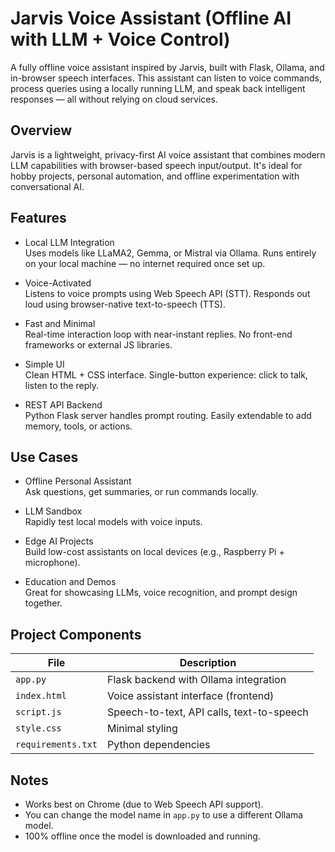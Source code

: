 # Jarvis Voice Assistant (Offline AI with LLM + Voice Control)

A fully offline voice assistant inspired by Jarvis, built with Flask, Ollama, and in-browser speech interfaces. This assistant can listen to voice commands, process queries using a locally running LLM, and speak back intelligent responses — all without relying on cloud services.

## Overview

Jarvis is a lightweight, privacy-first AI voice assistant that combines modern LLM capabilities with browser-based speech input/output. It's ideal for hobby projects, personal automation, and offline experimentation with conversational AI.

## Features

- Local LLM Integration  
  Uses models like LLaMA2, Gemma, or Mistral via Ollama. Runs entirely on your local machine — no internet required once set up.

- Voice-Activated  
  Listens to voice prompts using Web Speech API (STT). Responds out loud using browser-native text-to-speech (TTS).

- Fast and Minimal  
  Real-time interaction loop with near-instant replies. No front-end frameworks or external JS libraries.

- Simple UI  
  Clean HTML + CSS interface. Single-button experience: click to talk, listen to the reply.

- REST API Backend  
  Python Flask server handles prompt routing. Easily extendable to add memory, tools, or actions.

## Use Cases

- Offline Personal Assistant  
  Ask questions, get summaries, or run commands locally.

- LLM Sandbox  
  Rapidly test local models with voice inputs.

- Edge AI Projects  
  Build low-cost assistants on local devices (e.g., Raspberry Pi + microphone).

- Education and Demos  
  Great for showcasing LLMs, voice recognition, and prompt design together.

## Project Components

| File              | Description                              |
|-------------------|------------------------------------------|
| `app.py`          | Flask backend with Ollama integration    |
| `index.html`      | Voice assistant interface (frontend)     |
| `script.js`       | Speech-to-text, API calls, text-to-speech|
| `style.css`       | Minimal styling                          |
| `requirements.txt`| Python dependencies                      |

## Notes

- Works best on Chrome (due to Web Speech API support).
- You can change the model name in `app.py` to use a different Ollama model.
- 100% offline once the model is downloaded and running.

